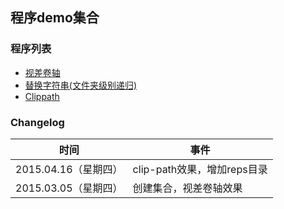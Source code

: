 ## 程序demo集合

### 程序列表

 - [视差卷轴](./mparallax/README.md)
 - [替换字符串(文件夹级别递归)](./reps/README.md)
 - [Clippath](./clippath/README.md)


### Changelog

时间| 事件|
---|---
2015.04.16（星期四）| clip-path效果，增加reps目录
2015.03.05（星期四）| 创建集合，视差卷轴效果
